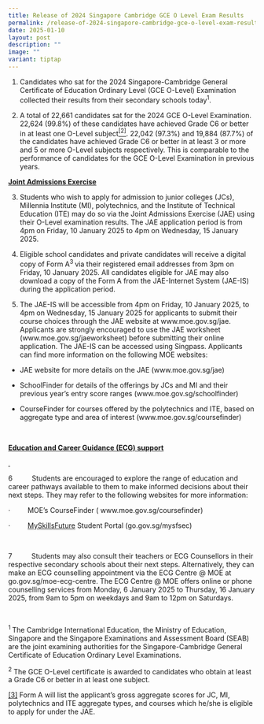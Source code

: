```yaml
---
title: Release of 2024 Singapore Cambridge GCE O Level Exam Results
permalink: /release-of-2024-singapore-cambridge-gce-o-level-exam-results/
date: 2025-01-10
layout: post
description: ""
image: ""
variant: tiptap
---
```

<ol data-tight="true" class="tight">
<li>
<p>Candidates who sat for the 2024 Singapore-Cambridge General Certificate
of Education Ordinary Level (GCE O-Level) Examination collected their results
from their secondary schools today<sup>1</sup>.<sup> </sup>
</p>
<p></p>
</li>
<li>
<p>A total of 22,661 candidates sat for the 2024 GCE O-Level Examination.
22,624 (99.8%) of these candidates have achieved Grade C6 or better in
at least one O-Level subject<a href="#_ftn2" rel="noopener noreferrer nofollow" target="_blank"><sup>[2]</sup></a>. 22,042 (97.3%) and 19,884 (87.7%) of
the candidates have achieved Grade C6 or better in at least 3 or more and
5 or more O-Level subjects respectively. This is comparable to the performance
of candidates for the GCE O-Level Examination in previous years.</p>
</li>
</ol>
<p><strong><u>Joint Admissions Exercise</u></strong>
</p>
<ol start="3" data-tight="true" class="tight">
<li>
<p>Students who wish to apply for admission to junior colleges (JCs), Millennia
Institute (MI), polytechnics, and the Institute of Technical Education
(ITE) may do so via the Joint Admissions Exercise (JAE) using their O-Level
examination results. The JAE application period is from 4pm on Friday,
10 January 2025 to 4pm on Wednesday, 15 January 2025.</p>
<p></p>
</li>
<li>
<p>Eligible school candidates and private candidates will receive a digital
copy of Form A<sup>3 </sup>via their registered email addresses from 3pm
on Friday, 10 January 2025. All candidates eligible for JAE may also download
a copy of the Form A from the JAE-Internet System (JAE-IS) during the application
period.</p>
<p></p>
</li>
<li>
<p>The JAE-IS will be accessible from 4pm on Friday, 10 January 2025, to
4pm on Wednesday, 15 January 2025 for applicants to submit their course
choices through the JAE website at <a rel="noopener noreferrer nofollow" target="_blank">www.moe.gov.sg/jae</a>.
Applicants are strongly encouraged to use the JAE worksheet (<a rel="noopener noreferrer nofollow" target="_blank">www.moe.gov.sg/jaeworksheet</a>)
before submitting their online application. The JAE-IS can be accessed
using Singpass. Applicants can find more information on the following MOE
websites:&nbsp;</p>
</li>
</ol>
<ul data-tight="true" class="tight">
<li>
<p>JAE website for more details on the JAE (<a rel="noopener noreferrer nofollow" target="_blank">www.moe.gov.sg/jae</a>)</p>
</li>
<li>
<p>SchoolFinder for details of the offerings by JCs and MI and their previous
year’s entry score ranges (<a rel="noopener noreferrer nofollow" target="_blank">www.moe.gov.sg/schoolfinder</a>)</p>
</li>
<li>
<p>CourseFinder for courses offered by the polytechnics and ITE, based on
aggregate type and area of interest (<a rel="noopener noreferrer nofollow" target="_blank">www.moe.gov.sg/coursefinder</a>)</p>
</li>
</ul>
<p>&nbsp;</p>
<p><strong><u>Education and Career Guidance (ECG) support</u></strong>
</p>
<p><u>&nbsp;</u>
</p>
<p>6&nbsp;&nbsp;&nbsp;&nbsp;&nbsp;&nbsp;&nbsp;&nbsp;&nbsp; Students are encouraged
to explore the range of education and career pathways available to them
to make informed decisions about their next steps. They may refer to the
following websites for more information:</p>
<p>·&nbsp;&nbsp;&nbsp;&nbsp;&nbsp;&nbsp;&nbsp;&nbsp; MOE’s CourseFinder (
<a rel="noopener noreferrer nofollow" target="_blank">www.moe.gov.sg/coursefinder</a>)</p>
<p>·&nbsp;&nbsp;&nbsp;&nbsp;&nbsp;&nbsp;&nbsp;&nbsp; <a href="https://www.myskillsfuture.sg/content/student/en/secondary.html" rel="noopener noreferrer nofollow" target="_blank">MySkillsFuture</a> Student
Portal (<a rel="noopener noreferrer nofollow" target="_blank">go.gov.sg/mysfsec</a>)</p>
<p>&nbsp;</p>
<p>7&nbsp;&nbsp;&nbsp;&nbsp;&nbsp;&nbsp;&nbsp;&nbsp;&nbsp; Students may also
consult their teachers or ECG Counsellors in their respective secondary
schools about their next steps. Alternatively, they can make an ECG counselling
appointment via the ECG Centre @ MOE at <a rel="noopener noreferrer nofollow" target="_blank">go.gov.sg/moe-ecg-centre</a>.
The ECG Centre @ MOE offers online or phone counselling services from Monday,
6 January 2025 to Thursday, 16 January 2025, from 9am to 5pm on weekdays
and 9am to 12pm on Saturdays.</p>
<p>
<br>
</p>
<p><sup>1 </sup>The Cambridge International Education, the Ministry of Education,
Singapore and the Singapore Examinations and Assessment Board (SEAB) are
the joint examining authorities for the Singapore-Cambridge General Certificate
of Education Ordinary Level Examinations.</p>
<p><sup>2</sup> The GCE O-Level certificate is awarded to candidates who obtain
at least a Grade C6 or better in at least one subject.</p>
<p><a href="#_ftnref3" rel="noopener noreferrer nofollow" target="_blank">[3]</a> Form&nbsp;A
will list the applicant’s gross aggregate scores for JC, MI, polytechnics
and ITE aggregate types, and courses which he/she is eligible to apply
for under the JAE.</p>
